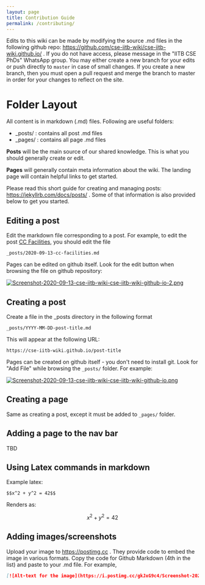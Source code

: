 ```yaml
---
layout: page
title: Contribution Guide
permalink: /contributing/
---
```


Edits to this wiki can be made by modifying the source .md files in the following github repo: https://github.com/cse-iitb-wiki/cse-iitb-wiki.github.io/ . If you do not have access, please message in the "IITB CSE PhDs" WhatsApp group. You may either create a new branch for your edits or push directly to `master` in case of small changes. If you create a new branch, then you must open a pull request and merge the branch to master in order for your changes to reflect on the site.


# Folder Layout
All content is in markdown (.md) files. Following are useful folders:
* \_posts/ : contains all post .md files
* \_pages/ : contains all page .md files

**Posts** will be the main source of our shared knowledge. This is what you should generally create or edit.

**Pages** will generally contain meta information about the wiki. The landing page will contain helpful links to get started. 

Please read this short guide for creating and managing posts: https://jekyllrb.com/docs/posts/ . Some of that information is also provided below to get you started.

## Editing a post

Edit the markdown file corresponding to a post. For example, to edit the post [CC Facilities](https://cse-iitb-wiki.github.io/cc-facilities/), you should edit the file 

```
_posts/2020-09-13-cc-facilities.md
```

Pages can be edited on github itself. Look for the edit button when browsing the file on github repository:

[![Screenshot-2020-09-13-cse-iitb-wiki-cse-iitb-wiki-github-io-2.png](https://i.postimg.cc/fRv2h086/Screenshot-2020-09-13-cse-iitb-wiki-cse-iitb-wiki-github-io-2.png)](https://postimg.cc/cvrMR6ym)

## Creating a post

Create a file in the \_posts directory in the following format
```
_posts/YYYY-MM-DD-post-title.md
```
This will appear at the following URL:
```
https://cse-iitb-wiki.github.io/post-title
```

Pages can be created on github itself - you don't need to install git. Look for "Add File" while browsing the `_posts/` folder. For example:

[![Screenshot-2020-09-13-cse-iitb-wiki-cse-iitb-wiki-github-io.png](https://i.postimg.cc/gkJxG9c4/Screenshot-2020-09-13-cse-iitb-wiki-cse-iitb-wiki-github-io.png)](https://postimg.cc/BtrSCVK1)

## Creating a page
Same as creating a post, except it must be added to `_pages/` folder.

## Adding a page to the nav bar
TBD

## Using Latex commands in markdown

Example latex:
```
$$x^2 + y^2 = 42$$
```
Renders as:

$$x^2 + y^2 = 42$$

<!-- Github by default does not support latex/math. However, there is a workaround as mentioned in [this stackoverflow answer](https://stackoverflow.com/a/53981118/). 
In order to use math in a  -->

## Adding images/screenshots

Upload your image to https://postimg.cc . They provide code to embed the image in various formats. Copy the code for Github Markdown (4th in the list) and paste to your .md file. For example,

```md
[![Alt-text for the image](https://i.postimg.cc/gkJxG9c4/Screenshot-2020-09-13-cse-iitb-wiki-cse-iitb-wiki-github-io.png)](https://postimg.cc/BtrSCVK1)
```
